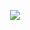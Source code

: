 <p align='center'>
    <img src="https://capsule-render.vercel.app/api?type=waving&color=gradient&height=300&section=header&text=I%20am%20JinHui%20&fontSize=90&animation=fadeIn&fontAlignY=38&descAlignY=51&descAlign=62"/>
</p>
